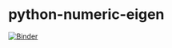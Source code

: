# python-numeric-eigen
[![Binder](https://mybinder.org/badge_logo.svg)](https://mybinder.org/v2/gh/TempestaZ93/python-numeric-eigen/master?filepath=numeric-eigen.ipynb)
